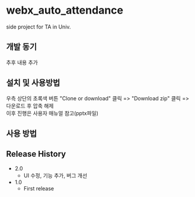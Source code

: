# webx_auto_attendance
side project for TA in Univ.

## 개발 동기
추후 내용 추가

## 설치 및 사용방법
우측 상단의 초록색 버튼 "Clone or download" 클릭 => "Download zip" 클릭 => 다운로드 후 압축 해제<br>
이후 진행은 사용자 매뉴얼 참고(pptx파일)

## 사용 방법


## Release History

* 2.0
    * UI 수정, 기능 추가, 버그 개선
* 1.0
    * First release
    
